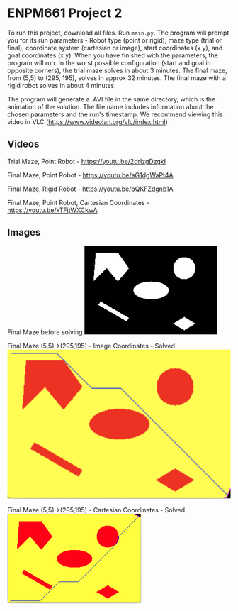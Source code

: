 # ENPM661 Project 2

To run this project, download all files. Run `main.py`. The program will prompt you for its run parameters - Robot type (point or rigid), maze type (trial or final), coordinate system (cartesian or image), start coordinates (x y), and goal coordinates (x y). When you have finished with the parameters, the program will run. In the worst possible configuration (start and goal in opposite corners), the trial maze solves in about 3 minutes. The final maze, from (5,5) to (295, 195), solves in approx 32 minutes. The final maze with a rigid robot solves in about 4 minutes. 

The program will generate a .AVI file in the same directory, which is the animation of the solution. The file name includes information about the chosen parameters and the run's timestamp. We recommend viewing this video in VLC (https://www.videolan.org/vlc/index.html)

## Videos
Trial Maze, Point Robot - https://youtu.be/2drIzgDzgkI

Final Maze, Point Robot - https://youtu.be/aG1dgWaPt4A

Final Maze, Rigid Robot - https://youtu.be/bQKFZdgnb1A

Final Maze, Point Robot, Cartesian Coordinates - https://youtu.be/xTFjtWXCkwA

## Images
Final Maze before solving
![Final Maze](https://github.com/BrianBock/ENPM661_Project2/blob/master/images/maze.png)

Final Maze (5,5)->(295,195) - Image Coordinates - Solved
![Final Maze (5,5)->(295,195)](https://github.com/BrianBock/ENPM661_Project2/blob/master/images/final_mze_imgecoords.png)

Final Maze (5,5)->(295,195) - Cartesian Coordinates - Solved
![Final Maze (5,5)->(295,195)](https://github.com/BrianBock/ENPM661_Project2/blob/master/images/cartesian.png)

